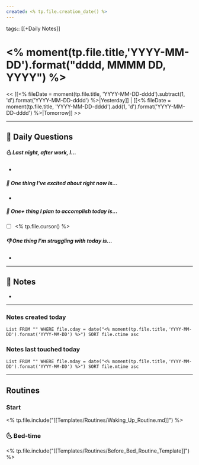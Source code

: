 ```yaml
---
created: <% tp.file.creation_date() %>
---
```

tags:: [[+Daily Notes]]

# <% moment(tp.file.title,'YYYY-MM-DD').format("dddd, MMMM DD, YYYY") %>

<< [[<% fileDate = moment(tp.file.title, 'YYYY-MM-DD-dddd').subtract(1, 'd').format('YYYY-MM-DD-dddd') %>|Yesterday]] | [[<% fileDate = moment(tp.file.title, 'YYYY-MM-DD-dddd').add(1, 'd').format('YYYY-MM-DD-dddd') %>|Tomorrow]] >>

---
## 📅 Daily Questions
##### 🌜 Last night, after work, I...
- 

##### 🙌 One thing I've excited about right now is...
- 

##### 🚀 One+ thing I plan to accomplish today is...
- [ ] <% tp.file.cursor() %>

##### 👎 One thing I'm struggling with today is...
- 

---
## 📝 Notes
- 

---
### Notes created today
```dataview
List FROM "" WHERE file.cday = date("<% moment(tp.file.title,'YYYY-MM-DD').format('YYYY-MM-DD') %>") SORT file.ctime asc
```

### Notes last touched today
```dataview
List FROM "" WHERE file.mday = date("<% moment(tp.file.title,'YYYY-MM-DD').format('YYYY-MM-DD') %>") SORT file.mtime asc
```

---
## Routines
### Start
<% tp.file.include("[[Templates/Routines/Waking_Up_Routine.md]]") %>

### 🌜 Bed-time
<% tp.file.include("[[Templates/Routines/Before_Bed_Routine_Template]]") %>

